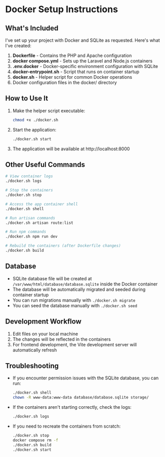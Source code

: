 # Docker Setup Instructions

## What's Included

I've set up your project with Docker and SQLite as requested. Here's what I've created:

1. **Dockerfile** - Contains the PHP and Apache configuration
2. **docker compose.yml** - Sets up the Laravel and Node.js containers
3. **.env.docker** - Docker-specific environment configuration with SQLite
4. **docker-entrypoint.sh** - Script that runs on container startup
5. **docker.sh** - Helper script for common Docker operations
6. Docker configuration files in the docker/ directory

## How to Use It

1. Make the helper script executable:
   ```bash
   chmod +x ./docker.sh
   ```

2. Start the application:
   ```bash
   ./docker.sh start
   ```

3. The application will be available at http://localhost:8000

## Other Useful Commands

```bash
# View container logs
./docker.sh logs

# Stop the containers
./docker.sh stop

# Access the app container shell
./docker.sh shell

# Run artisan commands
./docker.sh artisan route:list

# Run npm commands
./docker.sh npm run dev

# Rebuild the containers (after Dockerfile changes)
./docker.sh build
```

## Database

- SQLite database file will be created at `/var/www/html/database/database.sqlite` inside the Docker container
- The database will be automatically migrated and seeded during container startup
- You can run migrations manually with `./docker.sh migrate`
- You can seed the database manually with `./docker.sh seed`

## Development Workflow

1. Edit files on your local machine
2. The changes will be reflected in the containers
3. For frontend development, the Vite development server will automatically refresh

## Troubleshooting

- If you encounter permission issues with the SQLite database, you can run:
  ```bash
  ./docker.sh shell
  chown -R www-data:www-data database/database.sqlite storage/
  ```

- If the containers aren't starting correctly, check the logs:
  ```bash
  ./docker.sh logs
  ```

- If you need to recreate the containers from scratch:
  ```bash
  ./docker.sh stop
  docker compose rm -f
  ./docker.sh build
  ./docker.sh start
  ```
